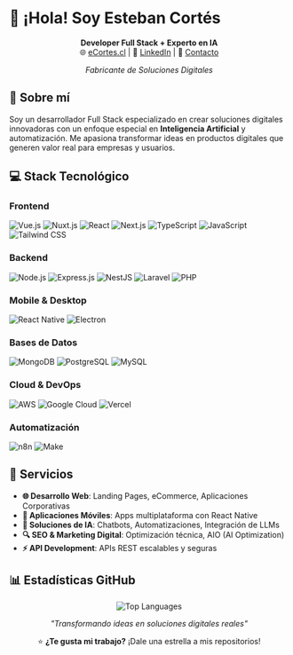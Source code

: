 # 👋 ¡Hola! Soy Esteban Cortés

<div align="center">

**Developer Full Stack + Experto en IA**  
🌐 [eCortes.cl](https://ecortes.cl) | 💼 [LinkedIn](https://linkedin.com/in/ecortescl) | 📧 [Contacto](mailto:hola@ecortes.cl)

_Fabricante de Soluciones Digitales_

</div>

## 🚀 Sobre mí

Soy un desarrollador Full Stack especializado en crear soluciones digitales innovadoras con un enfoque especial en **Inteligencia Artificial** y automatización. Me apasiona transformar ideas en productos digitales que generen valor real para empresas y usuarios.

## 💻 Stack Tecnológico

### **Frontend**

![Vue.js](https://img.shields.io/badge/Vue.js-4FC08D?style=flat-square&logo=vue.js&logoColor=white)
![Nuxt.js](https://img.shields.io/badge/Nuxt.js-00DC82?style=flat-square&logo=nuxt.js&logoColor=white)
![React](https://img.shields.io/badge/React-61DAFB?style=flat-square&logo=react&logoColor=black)
![Next.js](https://img.shields.io/badge/Next.js-000000?style=flat-square&logo=next.js&logoColor=white)
![TypeScript](https://img.shields.io/badge/TypeScript-3178C6?style=flat-square&logo=typescript&logoColor=white)
![JavaScript](https://img.shields.io/badge/JavaScript-F7DF1E?style=flat-square&logo=javascript&logoColor=black)
![Tailwind CSS](https://img.shields.io/badge/Tailwind_CSS-38B2AC?style=flat-square&logo=tailwind-css&logoColor=white)

### **Backend**

![Node.js](https://img.shields.io/badge/Node.js-339933?style=flat-square&logo=node.js&logoColor=white)
![Express.js](https://img.shields.io/badge/Express.js-000000?style=flat-square&logo=express&logoColor=white)
![NestJS](https://img.shields.io/badge/NestJS-E0234E?style=flat-square&logo=nestjs&logoColor=white)
![Laravel](https://img.shields.io/badge/Laravel-FF2D20?style=flat-square&logo=laravel&logoColor=white)
![PHP](https://img.shields.io/badge/PHP-777BB4?style=flat-square&logo=php&logoColor=white)

### **Mobile & Desktop**

![React Native](https://img.shields.io/badge/React_Native-61DAFB?style=flat-square&logo=react&logoColor=black)
![Electron](https://img.shields.io/badge/Electron-47848F?style=flat-square&logo=electron&logoColor=white)

### **Bases de Datos**

![MongoDB](https://img.shields.io/badge/MongoDB-47A248?style=flat-square&logo=mongodb&logoColor=white)
![PostgreSQL](https://img.shields.io/badge/PostgreSQL-336791?style=flat-square&logo=postgresql&logoColor=white)
![MySQL](https://img.shields.io/badge/MySQL-4479A1?style=flat-square&logo=mysql&logoColor=white)

### **Cloud & DevOps**

![AWS](https://img.shields.io/badge/AWS-FF9900?style=flat-square&logo=amazon-aws&logoColor=white)
![Google Cloud](https://img.shields.io/badge/Google_Cloud-4285F4?style=flat-square&logo=google-cloud&logoColor=white)
![Vercel](https://img.shields.io/badge/Vercel-000000?style=flat-square&logo=vercel&logoColor=white)

### **Automatización**

![n8n](https://img.shields.io/badge/n8n-EA4B71?style=flat-square&logo=n8n&logoColor=white)
![Make](https://img.shields.io/badge/Make-6E4AEB?style=flat-square&logo=make&logoColor=white)

## 🎯 Servicios

- **🌐 Desarrollo Web**: Landing Pages, eCommerce, Aplicaciones Corporativas
- **📱 Aplicaciones Móviles**: Apps multiplataforma con React Native
- **🤖 Soluciones de IA**: Chatbots, Automatizaciones, Integración de LLMs
- **🔍 SEO & Marketing Digital**: Optimización técnica, AIO (AI Optimization)
- **⚡ API Development**: APIs REST escalables y seguras

## 📊 Estadísticas GitHub

<div align="center">


![Top Languages](https://github-readme-stats.vercel.app/api/top-langs/?username=ecortescl&layout=compact&theme=dark&hide_border=true&bg_color=0D1117)

</div>

<div align="center">

_"Transformando ideas en soluciones digitales reales"_

⭐ **¿Te gusta mi trabajo?** ¡Dale una estrella a mis repositorios!

</div>
